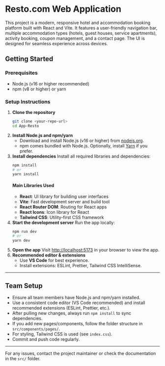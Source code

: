 <!-- @format -->

# Resto.com Web Application

This project is a modern, responsive hotel and accommodation booking platform built with React and Vite. It features a user-friendly navigation bar, multiple accommodation types (hotels, guest houses, service apartments), activity booking, coupon management, and a contact page. The UI is designed for seamless experience across devices.

## Getting Started

### Prerequisites

- Node.js (v16 or higher recommended)
- npm (v8 or higher) or yarn

### Setup Instructions

1. **Clone the repository**
   ```sh
   git clone <your-repo-url>
   cd App-Resto
   ```
2. **Install Node.js and npm/yarn**
   - Download and install Node.js (v16 or higher) from [nodejs.org](https://nodejs.org/).
   - npm comes bundled with Node.js. Optionally, install [Yarn](https://classic.yarnpkg.com/lang/en/docs/install/) if you prefer.
3. **Install dependencies**
   Install all required libraries and dependencies:
   ```sh
   npm install
   # or
   yarn install
   ```
   #### Main Libraries Used
   - **React**: UI library for building user interfaces
   - **Vite**: Fast development server and build tool
   - **React Router DOM**: Routing for React apps
   - **React Icons**: Icon library for React
   - **Tailwind CSS**: Utility-first CSS framework
4. **Start the development server**
   Run the app locally:
   ```sh
   npm run dev
   # or
   yarn dev
   ```
5. **Open the app**
   Visit [http://localhost:5173](http://localhost:5173) in your browser to view the app.
6. **Recommended editor & extensions**
   - Use **VS Code** for best experience.
   - Install extensions: ESLint, Prettier, Tailwind CSS IntelliSense.

---

## Team Setup

- Ensure all team members have Node.js and npm/yarn installed.
- Use a consistent code editor (VS Code recommended) and install recommended extensions (ESLint, Prettier, etc.).
- After pulling new changes, always run `npm install` to sync dependencies.
- If you add new pages/components, follow the folder structure in `src/components/pages/`.
- For styling, Tailwind CSS is used (see `index.css`).
- Commit and push code regularly.

---

For any issues, contact the project maintainer or check the documentation in the `src/` folder.
